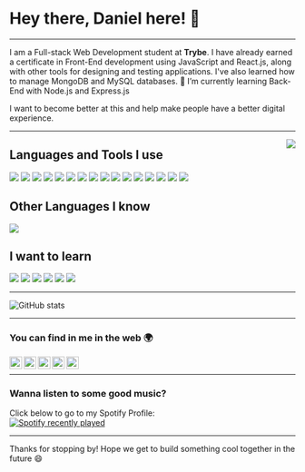 # Hey there,  Daniel here! 👋

---

I am a Full-stack Web Development student at **Trybe**. I have already earned a certificate in Front-End development using JavaScript and React.js, along with other tools for designing and testing applications.  I've also learned how to manage MongoDB and MySQL databases.
🌱 I’m currently learning Back-End with Node.js and Express.js

I want to become better at this and help make people have a better digital experience.

---

<img align="right" src="https://media.giphy.com/media/lCbSAbRrFEfkY/giphy.gif">

## Languages and Tools I use

<img src = "https://img.shields.io/badge/-HTML5-E34F26?style=for-the-badge&logo=html5&logoColor=white"> <img src = "https://img.shields.io/badge/-CSS3-1572B6?style=for-the-badge&logo=css3&logoColor=white"> <img src="https://img.shields.io/badge/-JavaScript-eed718?style=for-the-badge&logo=javascript&logoColor=ffffff"> <img src="https://img.shields.io/badge/-Jest-C21325?style=for-the-badge&logo=jest&logoColor=ffffff"> <img src="https://img.shields.io/badge/-Sass-cc6699?style=for-the-badge&logo=sass&logoColor=ffffff"> <img src="https://img.shields.io/badge/-React-000000?style=for-the-badge&logo=react&logoColor=00c8ff"> <img src="https://img.shields.io/badge/-ReactRouter-61DAFB?style=for-the-badge&logo=react%20router&logoColor=white"> <img src="https://img.shields.io/badge/-React Testing Library-E33332?style=for-the-badge&logo=testing-library&logoColor=white"> <img src="https://img.shields.io/badge/-Redux-764ABC?style=for-the-badge&logo=redux&logoColor=white"> <img src="https://img.shields.io/badge/-MongoDB-4DB33D?style=for-the-badge&logo=mongodb&logoColor=FFFFFF"> <img src="https://img.shields.io/badge/-MySQL-4479A1?style=for-the-badge&logo=mysql&logoColor=FFFFFF"> <img src="https://img.shields.io/badge/-Express.js-787878?style=for-the-badge&logo=express"> <img src="https://img.shields.io/badge/-Node.js-3C873A?style=for-the-badge&logo=Node.js&logoColor=white"> <img src="http://img.shields.io/badge/-Git-F1502F?style=for-the-badge&logo=git&logoColor=FFFFFF"> <img src="http://img.shields.io/badge/-Github-000000?style=for-the-badge&logo=github&logoColor=FFFFFF"> <img src="http://img.shields.io/badge/-VS%20Code-007ACC?style=for-the-badge&logo=visual%20studio%20code&logoColor=white">



## Other Languages I know

<img src="https://img.shields.io/badge/-Python-black?style=for-the-badge&logo=python&logoColor=3776AB">


## I want to learn

<img src="https://img.shields.io/badge/-Vue-3a495d?style=for-the-badge&logo=vue.js&logoColor=67b7f7"> <img src="https://img.shields.io/badge/-React Native-3a495d?style=for-the-badge&logo=react-native&logoColor=67b7f7"> <img src="http://img.shields.io/badge/-Deno-black?style=for-the-badge&logo=deno&logoColor=white"/> <img src="https://img.shields.io/badge/-Firebase-FFA611?style=for-the-badge&logo=firebase&logoColor=FFFFFF"> <img src="http://img.shields.io/badge/-Heroku-430098?style=for-the-badge&logo=heroku&logoColor=white"> <img src="https://img.shields.io/badge/-Progressive Web Apps-5A0FC8?style=for-the-badge">

---

![GitHub stats](https://github-readme-stats.vercel.app/api?username=Darthurmoura&show_icons=true&hide_border=true)

---

### You can find in me in the web 🌍

[<img align="left" alt="Darthurmoura" height="22px" src="http://img.shields.io/badge/-Darthurmoura-181717?style=for-the-badge&logo=github&logoColor=FFFFFF" />][website]
[<img align="left" alt="Darthurmoura" height="22px" src="http://img.shields.io/badge/-@Darthurmoura-12100E?style=for-the-badge&logo=Medium&logoColor=FFFFFF" />][Medium]
[<img align="left" alt="Darthurmoura" height="22px" src="http://img.shields.io/badge/-Darthurmoura-1DA1F2?style=for-the-badge&logo=twitter&logoColor=FFFFFF" />][twitter]
[<img align="left" alt="Darthurmoura" height="22px" src="http://img.shields.io/badge/-Darthurmoura-0A66C2?style=for-the-badge&logo=linkedin&logoColor=FFFFFF" />][linkedin]
[<img align="left" alt="Darthurmoura" height="22px" src="http://img.shields.io/badge/-Darthurmoura-E4405F?style=for-the-badge&logo=instagram&logoColor=FFFFFF" />][instagram]

<br/>

---

### Wanna listen to some good music?

Click below to go to my Spotify Profile:
<br/>
[![Spotify recently played](https://spotify-recently-played-readme.vercel.app/api?user=darthurmoura)](https://open.spotify.com/user/darthurmoura)




---

Thanks for stopping by! Hope we get to build something cool together in the future	😄

[website]: https://Darthurmoura.github.io/
[twitter]: https://twitter.com/Darthurmoura
[instagram]: https://www.instagram.com/darthurmoura/
[linkedin]: https://www.linkedin.com/in/darthurmoura/
[medium]: https://medium.com/@darthurmoura/
